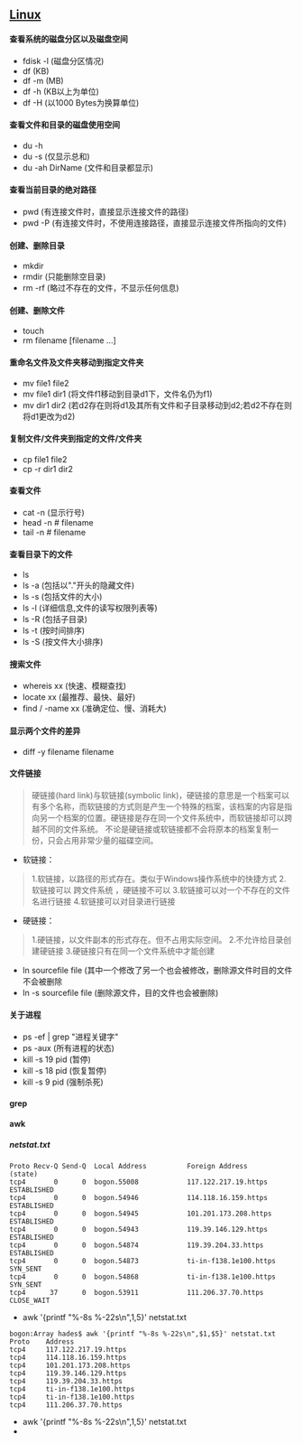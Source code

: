 ## [Linux](http://www.runoob.com/linux/linux-command-manual.html)

#### 查看系统的磁盘分区以及磁盘空间
- fdisk -l (磁盘分区情况)
- df (KB)
- df -m (MB)
- df -h (KB以上为单位)
- df -H (以1000 Bytes为换算单位)

#### 查看文件和目录的磁盘使用空间
- du -h
- du -s (仅显示总和)
- du -ah DirName (文件和目录都显示)

#### 查看当前目录的绝对路径
- pwd (有连接文件时，直接显示连接文件的路径)
- pwd -P (有连接文件时，不使用连接路径，直接显示连接文件所指向的文件)

#### 创建、删除目录
- mkdir
- rmdir (只能删除空目录)
- rm -rf (略过不存在的文件，不显示任何信息)

#### 创建、删除文件
- touch
- rm filename [filename ...]

#### 重命名文件及文件夹移动到指定文件夹
- mv file1 file2
- mv file1 dir1 (将文件f1移动到目录d1下，文件名仍为f1)
- mv dir1 dir2 (若d2存在则将d1及其所有文件和子目录移动到d2;若d2不存在则将d1更改为d2)


#### 复制文件/文件夹到指定的文件/文件夹
- cp file1 file2
- cp -r dir1 dir2

#### 查看文件
- cat -n (显示行号)
- head -n # filename
- tail -n # filename

#### 查看目录下的文件
- ls
- ls -a (包括以"."开头的隐藏文件)
- ls -s (包括文件的大小)
- ls -l (详细信息,文件的读写权限列表等)
- ls -R (包括子目录)
- ls -t (按时间排序)
- ls -S (按文件大小排序)

#### 搜索文件
- whereis xx (快速、模糊查找)
- locate xx (最推荐、最快、最好)
- find / -name xx (准确定位、慢、消耗大)

#### 显示两个文件的差异
- diff -y filename filename

#### 文件链接
>硬链接(hard link)与软链接(symbolic link)，硬链接的意思是一个档案可以有多个名称，而软链接的方式则是产生一个特殊的档案，该档案的内容是指向另一个档案的位置。硬链接是存在同一个文件系统中，而软链接却可以跨越不同的文件系统。
不论是硬链接或软链接都不会将原本的档案复制一份，只会占用非常少量的磁碟空间。
- 软链接：
>1.软链接，以路径的形式存在。类似于Windows操作系统中的快捷方式
2.软链接可以 跨文件系统 ，硬链接不可以
3.软链接可以对一个不存在的文件名进行链接
4.软链接可以对目录进行链接
- 硬链接：
>1.硬链接，以文件副本的形式存在。但不占用实际空间。
2.不允许给目录创建硬链接
3.硬链接只有在同一个文件系统中才能创建

- ln sourcefile file (其中一个修改了另一个也会被修改，删除源文件时目的文件不会被删除
- ln -s sourcefile file (删除源文件，目的文件也会被删除)

#### 关于进程
- ps -ef | grep "进程关键字"
- ps -aux (所有进程的状态)
- kill -s 19 pid (暂停)
- kill -s 18 pid (恢复暂停)
- kill -s 9 pid (强制杀死)

#### grep

#### awk

##### netstat.txt
```
Proto Recv-Q Send-Q  Local Address          Foreign Address        (state)
tcp4       0      0  bogon.55008            117.122.217.19.https   ESTABLISHED
tcp4       0      0  bogon.54946            114.118.16.159.https   ESTABLISHED
tcp4       0      0  bogon.54945            101.201.173.208.https  ESTABLISHED
tcp4       0      0  bogon.54943            119.39.146.129.https   ESTABLISHED
tcp4       0      0  bogon.54874            119.39.204.33.https    ESTABLISHED
tcp4       0      0  bogon.54873            ti-in-f138.1e100.https SYN_SENT
tcp4       0      0  bogon.54868            ti-in-f138.1e100.https SYN_SENT
tcp4      37      0  bogon.53911            111.206.37.70.https    CLOSE_WAIT
```
- awk '{printf "%-8s %-22s\n",$1,$5}' netstat.txt
```
bogon:Array hades$ awk '{printf "%-8s %-22s\n",$1,$5}' netstat.txt
Proto    Address
tcp4     117.122.217.19.https
tcp4     114.118.16.159.https
tcp4     101.201.173.208.https
tcp4     119.39.146.129.https
tcp4     119.39.204.33.https
tcp4     ti-in-f138.1e100.https
tcp4     ti-in-f138.1e100.https
tcp4     111.206.37.70.https
```
- awk '{printf "%-8s %-22s\n",$1,$5}' netstat.txt
- 